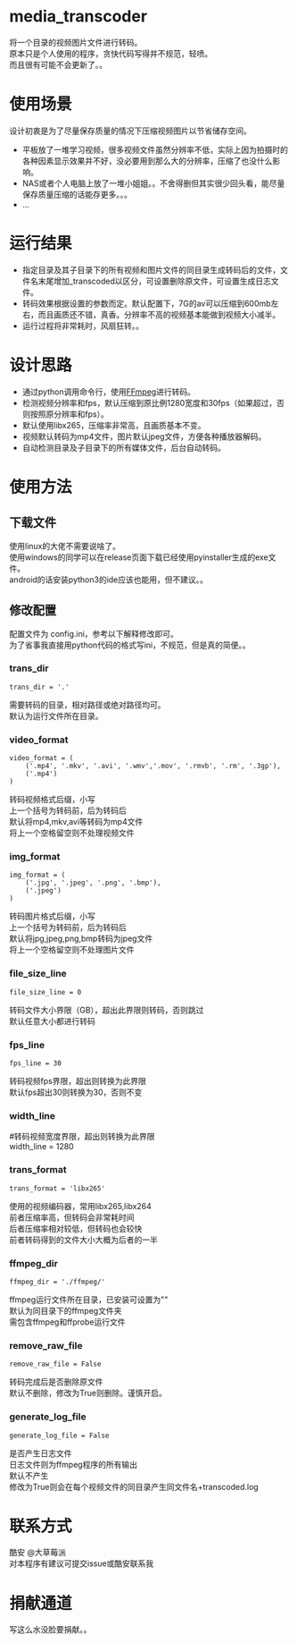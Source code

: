 # media_transcoder
将一个目录的视频图片文件进行转码。  
原本只是个人使用的程序，贪快代码写得并不规范，轻喷。  
而且很有可能不会更新了。。  

# 使用场景
设计初衷是为了尽量保存质量的情况下压缩视频图片以节省储存空间。  

* 平板放了一堆学习视频，很多视频文件虽然分辨率不低，实际上因为拍摄时的各种因素显示效果并不好，没必要用到那么大的分辨率，压缩了也没什么影响。
* NAS或者个人电脑上放了一堆小姐姐。。不舍得删但其实很少回头看，能尽量保存质量压缩的话能存更多。。。
* ...

# 运行结果

* 指定目录及其子目录下的所有视频和图片文件的同目录生成转码后的文件，文件名末尾增加_transcoded以区分，可设置删除原文件，可设置生成日志文件。
* 转码效果根据设置的参数而定。默认配置下，7G的av可以压缩到600mb左右，而且画质还不错，真香。分辨率不高的视频基本能做到视频大小减半。
* 运行过程将非常耗时，风扇狂转。。

# 设计思路

* 通过python调用命令行，使用[FFmpeg](https://github.com/FFmpeg/FFmpeg)进行转码。
* 检测视频分辨率和fps，默认压缩到原比例1280宽度和30fps（如果超过，否则按照原分辨率和fps）。
* 默认使用libx265，压缩率非常高，且画质基本不变。
* 视频默认转码为mp4文件，图片默认jpeg文件，方便各种播放器解码。
* 自动检测目录及子目录下的所有媒体文件，后台自动转码。

# 使用方法

## 下载文件
使用linux的大佬不需要说啥了。  
使用windows的同学可以在release页面下载已经使用pyinstaller生成的exe文件。  
android的话安装python3的ide应该也能用，但不建议。。  

## 修改配置
配置文件为 config.ini，参考以下解释修改即可。  
为了省事我直接用python代码的格式写ini，不规范，但是真的简便。。  

### trans_dir 
```
trans_dir = '.'
```
需要转码的目录，相对路径或绝对路径均可。  
默认为运行文件所在目录。  

### video_format 
```
video_format = (
    ('.mp4', '.mkv', '.avi', '.wmv','.mov', '.rmvb', '.rm', '.3gp'),
    ('.mp4')
)
```
转码视频格式后缀，小写  
上一个括号为转码前，后为转码后  
默认将mp4,mkv,avi等转码为mp4文件  
将上一个空格留空则不处理视频文件  

### img_format 
```
img_format = (
    ('.jpg', '.jpeg', '.png', '.bmp'),
    ('.jpeg')
)
```
转码图片格式后缀，小写  
上一个括号为转码前，后为转码后  
默认将jpg,jpeg,png,bmp转码为jpeg文件  
将上一个空格留空则不处理图片文件  

### file_size_line
```
file_size_line = 0
```
转码文件大小界限（GB），超出此界限则转码，否则跳过  
默认任意大小都进行转码  

### fps_line
```
fps_line = 30
```
转码视频fps界限，超出则转换为此界限  
默认fps超出30则转换为30，否则不变  

### width_line
#转码视频宽度界限，超出则转换为此界限  
width_line = 1280  

### trans_format
```
trans_format = 'libx265'
```
使用的视频编码器，常用libx265,libx264  
前者压缩率高，但转码会非常耗时间  
后者压缩率相对较低，但转码也会较快  
前者转码得到的文件大小大概为后者的一半  

### ffmpeg_dir
```
ffmpeg_dir = './ffmpeg/'
```
ffmpeg运行文件所在目录，已安装可设置为""  
默认为同目录下的ffmpeg文件夹  
需包含ffmpeg和ffprobe运行文件  

### remove_raw_file
```
remove_raw_file = False
```
转码完成后是否删除原文件  
默认不删除，修改为True则删除。谨慎开启。  

### generate_log_file
```
generate_log_file = False
```
是否产生日志文件  
日志文件则为ffmpeg程序的所有输出  
默认不产生  
修改为True则会在每个视频文件的同目录产生同文件名+transcoded.log  

# 联系方式
酷安 @大草莓派  
对本程序有建议可提交issue或酷安联系我  

# 捐献通道
写这么水没脸要捐献。。  
